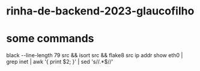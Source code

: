 # rinha-de-backend-2023-glaucofilho



# some commands
black --line-length 79 src && isort src && flake8 src
ip addr show eth0 | grep inet | awk '{ print $2; }' | sed 's/\/.*$//'
